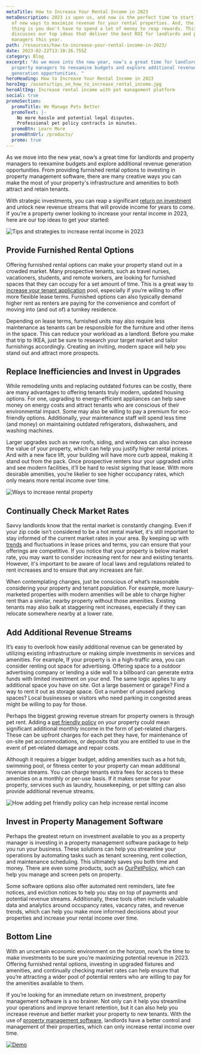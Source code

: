 ```yaml
---
metaTitle: How to Increase Your Rental Income in 2023
metaDescription: 2023 is upon us, and now is the perfect time to start thinking
  of new ways to maximize revenue for your rental properties. And, the great
  thing is you don't have to spend a lot of money to reap rewards. This article
  discusses our top ideas that deliver the best ROI for landlords and property
  managers this year.
path: /resources/how-to-increase-your-rental-income-in-2023/
date: 2023-02-22T13:10:26.755Z
category: Blog
excerpt: "As we move into the new year, now’s a great time for landlords and
  property managers to reexamine budgets and explore additional revenue
  generation opportunities. "
heroHeading: How to Increase Your Rental Income in 2023
heroImg: /assets/tips_on_how_to_increase_rental_income.jpg
heroAltImg: Increase rental income with pet management platform
social: true
promoSection:
  promoTitle: We Manage Pets Better
  promoText: |-
    No more hassle and potential legal disputes. 
    Professional pet policy contracts in minutes.
  promoBtn: Learn More
  promoBtnUrl: /products/
  promo: true
---
```

As we move into the new year, now’s a great time for landlords and property managers to reexamine budgets and explore additional revenue generation opportunities. From providing furnished rental options to investing in property management software, there are many creative ways you can make the most of your property's infrastructure and amenities to both attract and retain tenants.

With strategic investments, you can reap a significant [return on investment](https://landlordtech.com/calculator-no-pets-allowed/) and unlock new revenue streams that will provide income for years to come. If you’re a property owner looking to increase your rental income in 2023, here are our top ideas to get your started:

![Tips and strategies to increase rental income in 2023](/assets/guaranteed_high_return_on_investment_on_rental_properties.png)

## **Provide Furnished Rental Options**

Offering furnished rental options can make your property stand out in a crowded market. Many prospective tenants, such as travel nurses, vacationers, students, and remote workers, are looking for furnished spaces that they can occupy for a set amount of time. This is a great way to [increase your tenant application](/resources/how-to-increase-tenant-applications-at-your-rental-property) pool, especially if you’re willing to offer more flexible lease terms. Furnished options can also typically demand higher rent as renters are paying for the convenience and comfort of moving into (and out of) a turnkey residence.

Depending on lease terms, furnished units may also require less maintenance as tenants can be responsible for the furniture and other items in the space. This can reduce your workload as a landlord. Before you make that trip to IKEA, just be sure to research your target market and tailor furnishings accordingly. Creating an inviting, modern space will help you stand out and attract more prospects. 

## **Replace Inefficiencies and Invest in Upgrades**

While remodeling units and replacing outdated fixtures can be costly, there are many advantages to offering tenants truly modern, updated housing options. For one, upgrading to energy-efficient appliances can help save money on energy costs and attract tenants who are conscious of their environmental impact. Some may also be willing to pay a premium for eco-friendly options. Additionally, your maintenance staff will spend less time (and money) on maintaining outdated refrigerators, dishwashers, and washing machines.

Larger upgrades such as new roofs, siding, and windows can also increase the value of your property, which can help you justify higher rental prices. And with a new face lift, your building will have more curb appeal, making it stand out from the pack. Once prospective renters tour your upgraded units and see modern facilities, it’ll be hard to resist signing that lease. With more desirable amenities, you’re likelier to see higher occupancy rates, which only means more rental income over time.

![Ways to increase rental property](/assets/strategies_to_increase_rental_property.png)

## **Continually Check Market Rates**

Savvy landlords know that the rental market is constantly changing. Even if your zip code isn’t considered to be a hot rental market, it's still important to stay informed of the current market rates in your area. By keeping up with [trends](https://landlordtech.com/resources/top-property-management-trends-of-2023) and fluctuations in lease prices and terms, you can ensure that your offerings are competitive. If you notice that your property is below market rate, you may want to consider increasing rent for new and existing tenants. However, it's important to be aware of local laws and regulations related to rent increases and to ensure that any increases are fair.

When contemplating changes, just be conscious of what’s reasonable considering your property and tenant population. For example, more luxury-marketed properties with modern amenities will be able to charge higher rent than a similar, nearby property without those amenities. Existing tenants may also balk at staggering rent increases, especially if they can relocate somewhere nearby at a lower rate.

## **Add Additional Revenue Streams**

It’s easy to overlook how easily additional revenue can be generated by utilizing existing infrastructure or making simple investments in services and amenities. For example, If your property is in a high-traffic area, you can consider renting out space for advertising. Offering space to a outdoor advertising company or lending a side wall to a billboard can generate extra funds with limited investment on your end. The same logic applies to any additional space you have on site. Got a large basement or garage? Find a way to rent it out as storage space. Got a number of unused parking spaces? Local businesses or visitors who need parking in congested areas might be willing to pay for those.

Perhaps the biggest growing revenue stream for property owners is through pet rent. Adding a [pet friendly policy](https://landlordtech.com/resources/landlord-Q&A-should-you-move-to-a-pet-friendly-policy) on your property could mean significant additional monthly income in the form of pet-related chargers. These can be upfront charges for each pet they have, for maintenance of on-site pet accommodations, or deposits that you are entitled to use in the event of pet-related damage and repair costs.

Although it requires a bigger budget, adding amenities such as a hot tub, swimming pool, or fitness center to your property can mean additional revenue streams. You can charge tenants extra fees for access to these amenities on a monthly or per-use basis. If it makes sense for your property, services such as laundry, housekeeping, or pet sitting can also provide additional revenue streams.

![How adding pet friendly policy can help increase rental income](/assets/pet_friendly_policy_for_rental_properties.png)

## **Invest in Property Management Software**

Perhaps the greatest return on investment available to you as a property manager is investing in a property management software package to help you run your business. These solutions can help you streamline your operations by automating tasks such as tenant screening, rent collection, and maintenance scheduling. This ultimately saves you both time and money. There are even some products, such as [OurPetPolicy](https://landlordtech.com/products), which can help you manage and screen pets on property.

Some software options also offer automated rent reminders, late fee notices, and eviction notices to help you stay on top of payments and potential revenue streams. Additionally, these tools often include valuable data and analytics around occupancy rates, vacancy rates, and revenue trends, which can help you make more informed decisions about your properties and increase your rental income over time.

## **Bottom Line**

With an uncertain economic environment on the horizon, now’s the time to make investments to be sure you’re maximizing potential revenue in 2023. Offering furnished rental options, investing in upgraded fixtures and amenities, and continually checking market rates can help ensure that you’re attracting a wider pool of potential renters who are willing to pay for the amenities available to them.

If you’re looking for an immediate return on investment, property management software is a no brainer. Not only can it help you streamline your operations and improve tenant retention, but it can also help you increase revenue and better market your property to new tenants. With the use of [property management software](https://landlordtech.com/products), landlords have a better control and management of their properties, which can only increase rental income over time.

[![Demo](/assets/best_pet_management_software_for_property_owners.png "Demo")](https://info.ourpetpolicy.com/demo/)